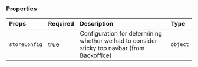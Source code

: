 ### Properties
| Props       | Required | Description | Type |
| :---        | :---     | :---        |:---  |
| `storeConfig`       | true    | Configuration for determining whether we had to consider sticky top navbar (from Backoffice) | `object` |


